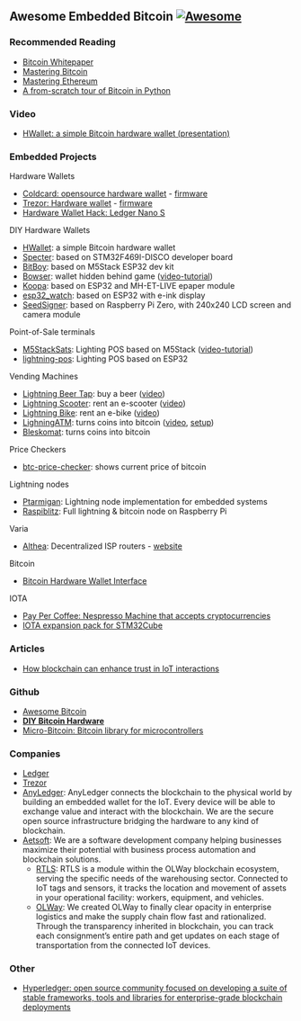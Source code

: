 ## Awesome Embedded Bitcoin [![Awesome](https://awesome.re/badge-flat.svg)](https://awesome.re)

### Recommended Reading
- [Bitcoin Whitepaper](/pdf/bitcoin.pdf)
- [Mastering Bitcoin](/pdf/mastering-bitcoin.pdf)
- [Mastering Ethereum](/pdf/mastering-ethereum.pdf)
- [A from-scratch tour of Bitcoin in Python](http://karpathy.github.io/2021/06/21/blockchain/)

### Video
- [HWallet: a simple Bitcoin hardware wallet (presentation)](https://www.youtube.com/watch?v=0sgF5klTcD8)

### Embedded Projects

Hardware Wallets

- [Coldcard: opensource hardware wallet](https://coldcardwallet.com/) - [firmware](https://github.com/Coldcard/firmware)
- [Trezor: Hardware wallet](https://trezor.io/) - [firmware](https://github.com/trezor/trezor-firmware)
- [Hardware Wallet Hack: Ledger Nano S](https://www.youtube.com/watch?v=nNBktKw9Is4&list=PLhixgUqwRTjyLgF4x-ZLVFL-CRTCrUo03)

DIY Hardware Wallets

- [HWallet](https://gitlab.com/nemanjan/hwallet): a simple Bitcoin hardware wallet
- [Specter](https://github.com/cryptoadvance/specter-diy): based on STM32F469I-DISCO developer board
- [BitBoy](https://github.com/justinmoon/bitboy): based on M5Stack ESP32 dev kit 
- [Bowser](https://github.com/arcbtc/bowser-bitcoin-hardware-wallet/): wallet hidden behind game ([video-tutorial](https://www.youtube.com/watch?v=DG1zrlAVdys))
- [Koopa](https://github.com/arcbtc/koopa): based on ESP32 and MH-ET-LIVE epaper module
- [esp32_watch](https://github.com/stepansnigirev/esp32_watch): based on ESP32 with e-ink display
- [SeedSigner](https://github.com/SeedSigner): based on Raspberry Pi Zero, with 240x240 LCD screen and camera module 

Point-of-Sale terminals
- [M5StackSats](https://github.com/arcbtc/M5StackSats): Lighting POS based on M5Stack ([video-tutorial](https://www.youtube.com/watch?v=o4jqUbmypRQ))
- [lightning-pos](https://github.com/ksedgwic/lightning-pos): Lighting POS based on ESP32

Vending Machines
- [Lightning Beer Tap](https://github.com/puzzle/lightning-beer-tap): buy a beer ([video](https://www.youtube.com/watch?v=S0sYInAOZUI))
- [Lightning Scooter](https://github.com/leblitzdick/lightning-scooter): rent an e-scooter ([video](https://www.youtube.com/watch?v=Japhx4_71Qo))
- [Lightning Bike](https://github.com/leblitzdick/lightning-bike): rent an e-bike ([video](https://www.youtube.com/watch?v=iHRs3hT8vJ8))
- [LighningATM](https://github.com/21isenough/LightningATM): turns coins into bitcoin ([video](https://twitter.com/21isenough/status/1170808396955738114?s=20), [setup](https://docs.lightningatm.me/))
- [Bleskomat](https://github.com/samotari/bleskomat-diy): turns coins into bitcoin

Price Checkers
- [btc-price-checker](https://github.com/arcbtc/epaper-btc-price-fetcher): shows current price of bitcoin

Lightning nodes
- [Ptarmigan](https://github.com/nayutaco/ptarmigan): Lightning node implementation for embedded systems
- [Raspiblitz](https://github.com/rootzoll/raspiblitz): Full lightning & bitcoin node on Raspberry Pi

Varia
- [Althea](https://github.com/althea-net/althea-firmware): Decentralized ISP routers - [website](https://althea.net/)

Bitcoin

- [Bitcoin Hardware Wallet Interface](https://github.com/bitcoin-core/HWI)

IOTA

- [Pay Per Coffee: Nespresso Machine that accepts cryptocurrencies](https://www.hackster.io/l3wi/pay-per-coffee-a6e55f)
- [IOTA expansion pack for STM32Cube](https://www.st.com/en/embedded-software/x-cube-iota1.html)

### Articles
- [How blockchain can enhance trust in IoT interactions](https://www.embedded.com/how-blockchain-can-enhance-trust-in-iot-interactions/)

### Github
- [Awesome Bitcoin](https://github.com/igorbarinov/awesome-bitcoin#readme)
- [**DIY Bitcoin Hardware**](https://github.com/diybitcoinhardware/diybitcoinhardware.github.io)
- [Micro-Bitcoin: Bitcoin library for microcontrollers](https://github.com/micro-bitcoin/uBitcoin)

### Companies
- [Ledger](https://www.ledger.com/)
- [Trezor](https://trezor.io/)
- [AnyLedger](https://github.com/Anylsite): AnyLedger connects the blockchain to the physical world by building an embedded wallet for the IoT. Every device will be able to exchange value and interact with the blockchain. We are the secure open source infrastructure bridging the hardware to any kind of blockchain.
- [Aetsoft](https://aetsoft.net/): We are a software development company helping businesses maximize their potential with business process automation and blockchain solutions.
    - [RTLS](https://aetsoft.net/products/rtls/): RTLS is a module within the OLWay blockchain ecosystem, serving the specific needs of the warehousing sector. Connected to IoT tags and sensors, it tracks the location and movement of assets in your operational facility: workers, equipment, and vehicles.
    - [OLWay](https://aetsoft.net/products/olway/): We created OLWay to finally clear opacity in enterprise logistics and make the supply chain flow fast and rationalized. Through the transparency inherited in blockchain, you can track each consignment’s entire path and get updates on each stage of transportation from the connected IoT devices.

### Other
- [Hyperledger: open source community focused on developing a suite of stable frameworks, tools and libraries for enterprise-grade blockchain deployments](https://www.hyperledger.org/learn)
